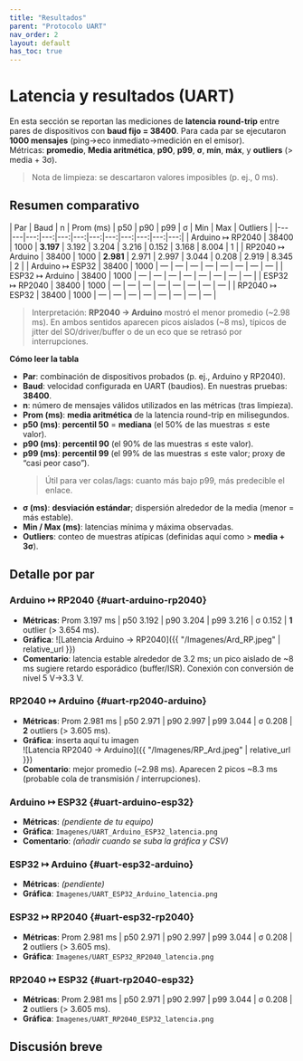 ```yaml
---
title: "Resultados"
parent: "Protocolo UART"
nav_order: 2
layout: default
has_toc: true
---
```


# Latencia y resultados (UART)

En esta sección se reportan las mediciones de **latencia round-trip** entre pares de dispositivos con **baud fijo = 38400**. Para cada par se ejecutaron **1000 mensajes** (ping→eco inmediato→medición en el emisor).  
Métricas: **promedio**, **Media aritmética**, **p90**, **p99**, **σ**, **mín**, **máx**, y **outliers** (> media + 3σ).

> Nota de limpieza: se descartaron valores imposibles (p. ej., 0 ms).

## Resumen comparativo

| Par | Baud | n | Prom (ms) | p50 | p90 | p99 | σ | Min | Max | Outliers |
|---|---|---:|---:|---:|---:|---:|---:|---:|---:|---:|---:|
| Arduino ↦ RP2040 | 38400 | 1000 | **3.197** | 3.192 | 3.204 | 3.216 | 0.152 | 3.168 | 8.004 | 1 |
| RP2040 ↦ Arduino | 38400 | 1000 | **2.981** | 2.971 | 2.997 | 3.044 | 0.208 | 2.919 | 8.345 | 2 |
| Arduino ↦ ESP32 | 38400 | 1000 | — | — | — | — | — | — | — | — |
| ESP32 ↦ Arduino | 38400 | 1000 | — | — | — | — | — | — | — | — |
| ESP32 ↦ RP2040 | 38400 | 1000 | — | — | — | — | — | — | — | — |
| RP2040 ↦ ESP32 | 38400 | 1000 | — | — | — | — | — | — | — | — |

> Interpretación: **RP2040 → Arduino** mostró el menor promedio (~2.98 ms). En ambos sentidos aparecen picos aislados (~8 ms), típicos de jitter del SO/driver/buffer o de un eco que se retrasó por interrupciones.

**Cómo leer la tabla**

- **Par**: combinación de dispositivos probados (p. ej., Arduino y RP2040).
- **Baud**: velocidad configurada en UART (baudios). En nuestras pruebas: **38400**.
- **n**: número de mensajes válidos utilizados en las métricas (tras limpieza).
- **Prom (ms)**: **media aritmética** de la latencia round-trip en milisegundos.
- **p50 (ms)**: **percentil 50** = **mediana** (el 50% de las muestras ≤ este valor).  
- **p90 (ms)**: **percentil 90** (el 90% de las muestras ≤ este valor).  
- **p99 (ms)**: **percentil 99** (el 99% de las muestras ≤ este valor; proxy de “casi peor caso”).  
  > Útil para ver colas/lags: cuanto más bajo p99, más predecible el enlace.
- **σ (ms)**: **desviación estándar**; dispersión alrededor de la media (menor = más estable).
- **Min / Max (ms)**: latencias mínima y máxima observadas.
- **Outliers**: conteo de muestras atípicas (definidas aquí como > **media + 3σ**). 


## Detalle por par

### Arduino ↦ RP2040  {#uart-arduino-rp2040}
- **Métricas**: Prom 3.197 ms | p50 3.192 | p90 3.204 | p99 3.216 | σ 0.152 | **1** outlier (> 3.654 ms).  
- **Gráfica**: 
![Latencia Arduino → RP2040]({{ "/Imagenes/Ard_RP.jpeg" | relative_url }}) 
- **Comentario**: latencia estable alrededor de 3.2 ms; un pico aislado de ~8 ms sugiere retardo esporádico (buffer/ISR). Conexión con conversión de nivel 5 V→3.3 V.

### RP2040 ↦ Arduino  {#uart-rp2040-arduino}
- **Métricas**: Prom 2.981 ms | p50 2.971 | p90 2.997 | p99 3.044 | σ 0.208 | **2** outliers (> 3.605 ms).  
- **Gráfica**: inserta aquí tu imagen  
![Latencia RP2040 → Arduino]({{ "/Imagenes/RP_Ard.jpeg" | relative_url }}) 
- **Comentario**: mejor promedio (~2.98 ms). Aparecen 2 picos ~8.3 ms (probable cola de transmisión / interrupciones).

### Arduino ↦ ESP32  {#uart-arduino-esp32}
- **Métricas**: *(pendiente de tu equipo)*  
- **Gráfica**: `Imagenes/UART_Arduino_ESP32_latencia.png`
- **Comentario**: *(añadir cuando se suba la gráfica y CSV)*

### ESP32 ↦ Arduino  {#uart-esp32-arduino}
- **Métricas**: *(pendiente)*  
- **Gráfica**: `Imagenes/UART_ESP32_Arduino_latencia.png`

### ESP32 ↦ RP2040  {#uart-esp32-rp2040}
- **Métricas**: Prom 2.981 ms | p50 2.971 | p90 2.997 | p99 3.044 | σ 0.208 | **2** outliers (> 3.605 ms).  
- **Gráfica**: `Imagenes/UART_ESP32_RP2040_latencia.png`

### RP2040 ↦ ESP32  {#uart-rp2040-esp32}
- **Métricas**: Prom 2.981 ms | p50 2.971 | p90 2.997 | p99 3.044 | σ 0.208 | **2** outliers (> 3.605 ms).  
- **Gráfica**: `Imagenes/UART_RP2040_ESP32_latencia.png`

## Discusión breve

